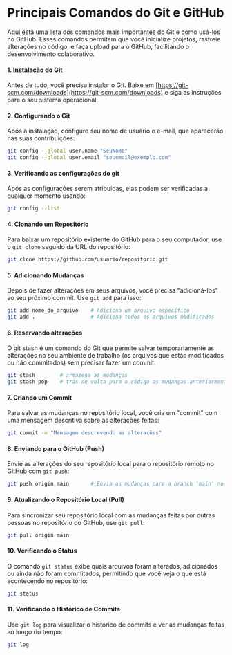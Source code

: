 # Principais Comandos do Git e GitHub

Aqui está uma lista dos comandos mais importantes do Git e como usá-los no GitHub. Esses comandos permitem que você inicialize projetos, rastreie alterações no código, e faça upload para o GitHub, facilitando o desenvolvimento colaborativo.

#### 1. **Instalação do Git**
   Antes de tudo, você precisa instalar o Git. Baixe em [https://git-scm.com/downloads](https://git-scm.com/downloads) e siga as instruções para o seu sistema operacional.

#### 2. **Configurando o Git**
   Após a instalação, configure seu nome de usuário e e-mail, que aparecerão nas suas contribuições:
   ```bash
   git config --global user.name "SeuNome"
   git config --global user.email "seuemail@exemplo.com"
   ```

#### 3. **Verificando as configurações do git**
   Após as configurações serem atribuídas, elas podem ser verificadas a qualquer momento usando:
   ```bash
   git config --list
   ```

#### 4. **Clonando um Repositório**
   Para baixar um repositório existente do GitHub para o seu computador, use o `git clone` seguido da URL do repositório:
   ```bash
   git clone https://github.com/usuario/repositorio.git
   ```

#### 5. **Adicionando Mudanças**
   Depois de fazer alterações em seus arquivos, você precisa "adicioná-los" ao seu próximo commit. Use `git add` para isso:
   ```bash
   git add nome_do_arquivo    # Adiciona um arquivo específico
   git add .                  # Adiciona todos os arquivos modificados
   ```

#### 6. **Reservando alterações**
   O git stash é um comando do Git que permite salvar temporariamente as alterações no seu ambiente de trabalho (os arquivos que estão modificados ou não commitados) sem precisar fazer um commit.
   ```bash
   git stash        # armazena as mudanças
   git stash pop    # trás de volta para o código as mudanças anteriormente armazenadas
   ```

#### 7. **Criando um Commit**
   Para salvar as mudanças no repositório local, você cria um "commit" com uma mensagem descritiva sobre as alterações feitas:
   ```bash
   git commit -m "Mensagem descrevendo as alterações"
   ```

#### 8. **Enviando para o GitHub (Push)**
   Envie as alterações do seu repositório local para o repositório remoto no GitHub com `git push`:
   ```bash
   git push origin main       # Envia as mudanças para a branch 'main' no GitHub
   ```

#### 9. **Atualizando o Repositório Local (Pull)**
   Para sincronizar seu repositório local com as mudanças feitas por outras pessoas no repositório do GitHub, use `git pull`:
   ```bash
   git pull origin main
   ```

#### 10. **Verificando o Status**
   O comando `git status` exibe quais arquivos foram alterados, adicionados ou ainda não foram commitados, permitindo que você veja o que está acontecendo no repositório:
   ```bash
   git status
   ```

#### 11. **Verificando o Histórico de Commits**
   Use `git log` para visualizar o histórico de commits e ver as mudanças feitas ao longo do tempo:
   ```bash
   git log
   ```